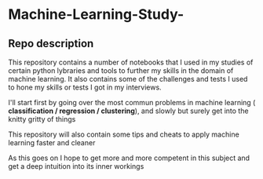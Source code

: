 # Machine-Learning-Study-

## Repo description
This repository contains a number of notebooks that I used in my studies of certain python lybraries and tools to further my skills in the domain of machine learning.
It also contains some of the challenges and tests I used to hone my skills or tests I got in my interviews.

I'll start first by going over the most commun problems in machine learning ( **classification / regression / clustering**), and slowly but surely get into the knitty gritty of things

This repository will also contain some tips and cheats to apply machine learning faster and cleaner

As this goes on I hope to get more and more competent in this subject and get a deep intuition into its inner workings

